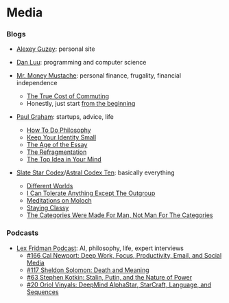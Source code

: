# Media

### Blogs

- [Alexey Guzey](https://guzey.com/): personal site
- [Dan Luu](http://danluu.com/): programming and computer science
- [Mr. Money Mustache](https://www.mrmoneymustache.com/): personal finance, frugality, financial independence
    - [The True Cost of Commuting](https://www.mrmoneymustache.com/2011/10/06/the-true-cost-of-commuting/) 
    - Honestly, just start [from the beginning](https://www.mrmoneymustache.com/all-the-posts-since-the-beginning-of-time/)

- [Paul Graham](http://paulgraham.com/index.html): startups, advice, life
    - [How To Do Philosophy](http://paulgraham.com/philosophy.html)
    - [Keep Your Identity Small](http://paulgraham.com/identity.html)
    - [The Age of the Essay](http://paulgraham.com/essay.html)
    - [The Refragmentation](http://paulgraham.com/re.html)
    - [The Top Idea in Your Mind](http://paulgraham.com/top.html)

- [Slate Star Codex](https://slatestarcodex.com/)/[Astral Codex Ten](https://astralcodexten.substack.com/): basically everything
    - [Different Worlds](https://slatestarcodex.com/2017/10/02/different-worlds/)
    - [I Can Tolerate Anything Except The Outgroup](https://slatestarcodex.com/2014/09/30/i-can-tolerate-anything-except-the-outgroup/)
    - [Meditations on Moloch](https://slatestarcodex.com/2014/07/30/meditations-on-moloch/)
    - [Staying Classy](https://slatestarcodex.com/2016/01/30/staying-classy/)
    - [The Categories Were Made For Man, Not Man For The Categories](https://slatestarcodex.com/2014/11/21/the-categories-were-made-for-man-not-man-for-the-categories/)

### Podcasts

- [Lex Fridman Podcast](https://lexfridman.com/podcast/): AI, philosophy, life, expert interviews
    - [#166 Cal Newport: Deep Work, Focus, Productivity, Email, and Social Media](https://www.youtube.com/watch?v=y3Umo_jd5AA&ab_channel=LexFridman)
    - [#117 Sheldon Solomon: Death and Meaning](https://www.youtube.com/watch?v=qfKyNxfyWbo&t=1144s&ab_channel=LexFridman)
    - [#63 Stephen Kotkin: Stalin, Putin, and the Nature of Power](https://www.youtube.com/watch?v=oCkkjnpS2f8&ab_channel=LexFridman)
    - [#20 Oriol Vinyals: DeepMind AlphaStar, StarCraft, Language, and Sequences](https://www.youtube.com/watch?v=Kedt2or9xlo&ab_channel=LexFridman)

